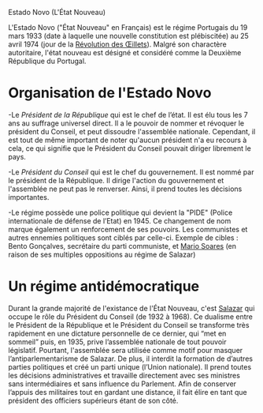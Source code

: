 Estado Novo (L'État Nouveau)

L'Estado Novo ("État Nouveau" en Français) est le régime Portugais du 19 mars 1933 (date à laquelle une nouvelle constitution est plébiscitée) au 25 avril 1974 (jour de la [Révolution des Œillets](articles/Revo_Oeillet.md)). Malgré son charactère autoritaire, l'état nouveau est désigné et considéré comme la Deuxième République du Portugal.

# Organisation de l'Estado Novo 
-Le *Président de la République* qui est le chef de l’état. Il est élu tous les 7 ans au suffrage universel direct. Il a le pouvoir de nommer et révoquer le président du Conseil, et peut dissoudre l'assemblée nationale. Cependant, il est tout de même important de noter qu'aucun président n'a eu recours à cela, ce qui signifie que le Président du Conseil pouvait diriger librement le pays.

-Le *Président du Conseil* qui est le chef du gouvernement. Il est nommé par le président de la République. Il dirige l'action du gouvernement et l'assemblée ne peut pas le renverser. Ainsi, il prend toutes les décisions importantes.

-Le régime possède une police politique qui devient la "PIDE" (Police internationale de défense de l’Etat) en 1945. Ce changement de nom marque également un renforcement de ses pouvoirs. Les communistes et autres ennemies politiques sont ciblés par celle-ci.
Exemple de cibles : Bento Gonçalves, secrétaire du parti communiste, et [Mario Soares](TODO) (en raison de ses multiples oppositions au régime de Salazar)

# Un régime antidémocratique
Durant la grande majorité de l'existance de l'État Nouveau, c'est [Salazar](articles/Salazar.md) qui occupe le rôle du Président du Conseil (de 1932 à 1968).
Ce dualisme entre le Président de la République et le Président du Conseil se transforme très rapidement en une dictature personnelle de ce dernier, qui “met en sommeil” puis, en 1935, prive l’assemblée nationale de tout pouvoir législatif. Pourtant, l'assemblée sera utilisée comme motif pour masquer l’antiparlementarisme de Salazar.
De plus, il interdit la formation de d’autres parties politiques et créé un parti unique (l’Union nationale). Il prend toutes les décisions administratives et travaille directement avec ses ministres sans intermédiaires et sans influence du Parlement. Afin de conserver l’appuis des militaires tout en gardant une distance, il fait élire en tant que président des officiers supérieurs étant de son côté.
